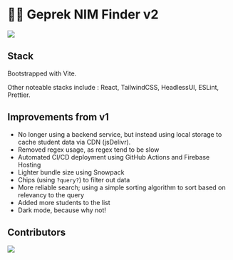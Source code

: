 # 🍗🔥 Geprek NIM Finder v2

![](https://github.com/mkamadeus/nim-finder-v2/actions/workflows/lint.yml/badge.svg)

## Stack

Bootstrapped with Vite.

Other noteable stacks include : React, TailwindCSS, HeadlessUI, ESLint, Prettier.

## Improvements from v1

- No longer using a backend service, but instead using local storage to cache student data via CDN (jsDelivr).
- Removed regex usage, as regex tend to be slow
- Automated CI/CD deployment using GitHub Actions and Firebase Hosting
- Lighter bundle size using Snowpack
- Chips (using `?query?`) to filter out data
- More reliable search; using a simple sorting algorithm to sort based on relevancy to the query
- Added more students to the list
- Dark mode, because why not!

## Contributors

<a href="https://github.com/mkamadeus/nim-finder-v2/graphs/contributors">
  <img src="https://contrib.rocks/image?repo=mkamadeus/nim-finder-v2" />
</a>
